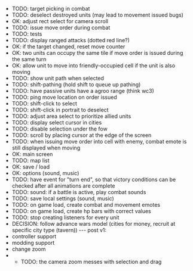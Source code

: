 - TODO: target picking in combat
- TODO: deselect destroyed units (may lead to movement issued bugs)
- OK: adjust rect select for camera scroll
- TODO: issue move order during combat
- TODO: tests
- TODO: display ranged attacks (dotted red line?)
- OK: if the target changed, reset move counter
- OK: two units can occupy the same tile if move order is issued during the same turn
- OK: allow unit to move into friendly-occupied cell if the unit is also moving
- TODO: show unit path when selected
- TODO: shift-pathing (hold shift to queue up pathing)  
- TODO: have passive units have a agroo range (think wc3)
- TODO: ping move location on order issued
- TODO: shift-click to select
- TODO: shift-click in portrait to deselect
- TODO: adjust area select to prioritize allied units
- TODO: display select cursor in cities
- TODO: disable selection under the fow
- TODO: scroll by placing cursor at the edge of the screen
- TODO: when issuing move order into cell with enemy, combat emote is still displayed when moving
- OK: main screen
- TODO: map list
- OK: save / load
- OK: options (sound, music)
- TODO: have event for "turn end", so that victory conditions can be checked after all animations are complete
- TODO: sound: if a battle is active, play combat sounds
- TODO: save local settings (sound, music)
- TODO: on game load, create combat and movement emotes
- TODO: on game load, create hp bars with correct values
- TODO: stop creating listeners for every unit
- DECISION: follow advance wars model (cities for money, recruit at specific city type (tavern))
--- post v1:
- controller support
- modding support
- change zoom
- - TODO: the camera zoom messes with selection and drag
